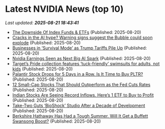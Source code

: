 # Latest NVIDIA News (top 10)
_Last updated: **2025-08-21 18:43:41**_

- [The Downside Of Index Funds & ETFs](https://biztoc.com/x/fca3a2d2f69a6cea) (Published: 2025-08-20)
- [Cracks in the AI hype? Warning signs suggest the Bubble could soon explode](https://economictimes.indiatimes.com/news/international/us/cracks-in-the-ai-hype-warning-signs-suggest-the-bubble-could-soon-explode/articleshow/123417099.cms) (Published: 2025-08-20)
- [Businesses in ‘Survival Mode’ as Trump Tariffs Pile Up](https://biztoc.com/x/6a7abfe0547fedbd) (Published: 2025-08-20)
- [Nvidia Earnings Seen as Next Big AI Spark](https://finance.yahoo.com/news/nvidia-earnings-seen-next-big-183407890.html) (Published: 2025-08-20)
- [Target’s Pride collection features ‘tuck-friendly’ swimsuits for adults, not kids](https://biztoc.com/x/d67222d856697b4c) (Published: 2025-08-20)
- [Palantir Stock Drops for 5 Days in a Row. Is It Time to Buy PLTR?](https://biztoc.com/x/c7923c107b204209) (Published: 2025-08-20)
- [12 Small-Cap Stocks That Should Outperform as the Fed Cuts Rates](https://biztoc.com/x/4ad56fb6aa7158f8) (Published: 2025-08-20)
- [Indian Stocks Are Seeing Record Inflows. Here’s 1 ETF to Buy to Profit](https://biztoc.com/x/0614e88c9a460c94) (Published: 2025-08-20)
- [Take-Two Guts ‘BioShock’ Studio After a Decade of Development](https://biztoc.com/x/e553ba7cc61dc9b6) (Published: 2025-08-20)
- [Berkshire Hathaway Has Had a Tough Summer. Will It Get a Buffett Swansong Boost?](https://biztoc.com/x/da7e412003f5c219) (Published: 2025-08-20)
